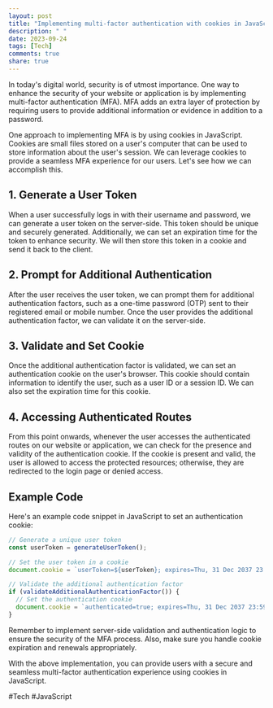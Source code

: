 ```yaml
---
layout: post
title: "Implementing multi-factor authentication with cookies in JavaScript"
description: " "
date: 2023-09-24
tags: [Tech]
comments: true
share: true
---
```


In today's digital world, security is of utmost importance. One way to enhance the security of your website or application is by implementing multi-factor authentication (MFA). MFA adds an extra layer of protection by requiring users to provide additional information or evidence in addition to a password.

One approach to implementing MFA is by using cookies in JavaScript. Cookies are small files stored on a user's computer that can be used to store information about the user's session. We can leverage cookies to provide a seamless MFA experience for our users. Let's see how we can accomplish this.

## 1. Generate a User Token

When a user successfully logs in with their username and password, we can generate a user token on the server-side. This token should be unique and securely generated. Additionally, we can set an expiration time for the token to enhance security. We will then store this token in a cookie and send it back to the client.

## 2. Prompt for Additional Authentication

After the user receives the user token, we can prompt them for additional authentication factors, such as a one-time password (OTP) sent to their registered email or mobile number. Once the user provides the additional authentication factor, we can validate it on the server-side.

## 3. Validate and Set Cookie

Once the additional authentication factor is validated, we can set an authentication cookie on the user's browser. This cookie should contain information to identify the user, such as a user ID or a session ID. We can also set the expiration time for this cookie.

## 4. Accessing Authenticated Routes

From this point onwards, whenever the user accesses the authenticated routes on our website or application, we can check for the presence and validity of the authentication cookie. If the cookie is present and valid, the user is allowed to access the protected resources; otherwise, they are redirected to the login page or denied access.

## Example Code

Here's an example code snippet in JavaScript to set an authentication cookie:

```javascript
// Generate a unique user token
const userToken = generateUserToken();

// Set the user token in a cookie
document.cookie = `userToken=${userToken}; expires=Thu, 31 Dec 2037 23:59:59 UTC; path=/`;

// Validate the additional authentication factor
if (validateAdditionalAuthenticationFactor()) {
  // Set the authentication cookie
  document.cookie = `authenticated=true; expires=Thu, 31 Dec 2037 23:59:59 UTC; path=/`;
}
```

Remember to implement server-side validation and authentication logic to ensure the security of the MFA process. Also, make sure you handle cookie expiration and renewals appropriately.

With the above implementation, you can provide users with a secure and seamless multi-factor authentication experience using cookies in JavaScript.

#Tech #JavaScript